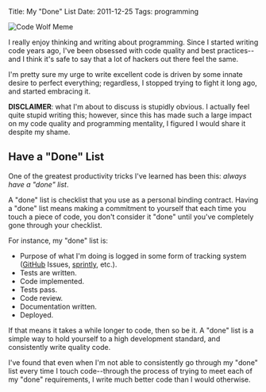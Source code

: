 Title: My "Done" List
Date: 2011-12-25
Tags: programming


![Code Wolf Meme][]


I really enjoy thinking and writing about programming.  Since I started writing
code years ago, I've been obsessed with code quality and best practices--and I
think it's safe to say that a lot of hackers out there feel the same.

I'm pretty sure my urge to write excellent code is driven by some innate desire
to perfect everything; regardless, I stopped trying to fight it long ago, and
started embracing it.

**DISCLAIMER**: what I'm about to discuss is stupidly obvious.  I actually feel
quite stupid writing this; however, since this has made such a large impact on
my code quality and programming mentality, I figured I would share it despite
my shame.


## Have a "Done" List

One of the greatest productivity tricks I've learned has been this: *always
have a "done" list*.

A "done" list is checklist that you use as a personal binding contract.  Having
a "done" list means making a commitment to yourself that each time you touch a
piece of code, you don't consider it "done" until you've completely gone
through your checklist.

For instance, my "done" list is:

-   Purpose of what I'm doing is logged in some form of tracking system
    ([GitHub][] Issues, [sprintly][], etc.).
-   Tests are written.
-   Code implemented.
-   Tests pass.
-   Code review.
-   Documentation written.
-   Deployed.

If that means it takes a while longer to code, then so be it.  A "done" list is
a simple way to hold yourself to a high development standard, and consistently
write quality code.

I've found that even when I'm not able to consistently go through my "done"
list every time I touch code--through the process of trying to meet each of my
"done" requirements, I write much better code than I would otherwise.


  [Code Wolf Meme]: |filename|/images/2011/code-wolf-meme.png "Code Wolf Meme"
  [GitHub]: https://github.com/ "GitHub"
  [sprintly]: https://sprint.ly/ "sprintly"
